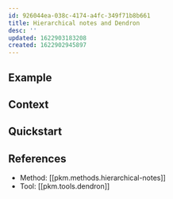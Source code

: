 ```yaml
---
id: 926044ea-038c-4174-a4fc-349f71b8b661
title: Hierarchical notes and Dendron
desc: ''
updated: 1622903183208
created: 1622902945897
---
```



## Example

## Context

## Quickstart

## References

- Method: [[pkm.methods.hierarchical-notes]]
- Tool: [[pkm.tools.dendron]]
